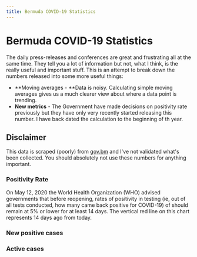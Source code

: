 ```yaml
---
title: Bermuda COVID-19 Statistics
---
```

<script src="https://code.highcharts.com/highcharts.js">
</script>
<script src="https://code.highcharts.com/modules/exporting.js">
</script>
<script src="https://code.highcharts.com/modules/export-data.js">
</script>
<script src="https://code.highcharts.com/modules/accessibility.js">
</script>
<script src="https://code.highcharts.com/modules/data.js">
</script>
# Bermuda COVID-19 Statistics

The daily press-releases and conferences are great and frustrating all at the same time. They tell you a lot of information but not, what I think, is the really useful and important stuff. This is an attempt to break down the numbers released into some more useful things:

* **Moving averages - **Data is noisy. Calculating simple moving averages gives us a much clearer view about where a data point is trending.
* **New metrics** - The Government have made decisions on positivity rate previously but they have only very recently started releasing this number. I have back dated the calculation to the beginning of th year.

## Disclaimer

This data is scraped (poorly) from [gov.bm](https://www.gov.bm) and I've not validated what's been collected. You should absolutely not use these numbers for anything important.

### Positivity Rate

<figure class="highcharts-figure">
    <div id="posRateContainer"></div>
</figure>
On May 12, 2020 the World Health Organization (WHO) advised governments that before reopening, rates of positivity in testing (ie, out of all tests conducted, how many came back positive for COVID-19) of should remain at 5% or lower for at least 14 days. The vertical red line on this chart represents 14 days ago from today.

### New positive cases

<figure class="highcharts-figure">
    <div id="newPositiveCasesContainer"></div>
</figure>

### Active cases

<figure class="highcharts-figure">
    <div id="activeCasesContainer"></div>
</figure>
<script>
var fortnightAgo = new Date(Date.now() - 12096e5);
posRateOptions = {
        chart: {
            type: 'spline'
        },
        title: {
            text: 'Bermuda COVID-19 Positivity Rate'
        },
        tooltip: {
            valueDecimals: 2,
            shared: true,
            split: false
        },
        subtitle: {
            text: "Daily and 14 day rolling average of Bermuda's COVID-19 positivity rates."
        },
        data: {
            csvURL: 'https://raw.githubusercontent.com/cj13579/bda-covid/main/csv/positivity_rate.csv',
        },
        xAxis: {
            plotLines: [{
                color: '#FF0000',
                width: 2,
                value: fortnightAgo
            }]
        }
    }
    newPositiveCasesOptions = {
        chart: {
            type: 'spline'
        },
        title: {
            text: 'Bermuda COVID-19 new positive cases'
        },
        tooltip: {
            valueDecimals: 0,
            shared: true,
            split: false
        },
    subtitle: {
        text: "Daily and 7 day rolling average of Bermuda's COVID-19 new positive cases."
    },
    data: {
        csvURL: 'https://raw.githubusercontent.com/cj13579/bda-covid/main/csv/positive_cases.csv',
    }
}
activeCasesOptions = {
    chart: {
        type: 'spline'
    },
    title: {
        text: 'Bermuda COVID-19 Active Cases'
    },
    tooltip: {
        valueDecimals: 0,
        shared: true,
        split: false
    },
    subtitle: {
        text: "Daily and 7 day rolling average of Bermuda's COVID-19 active COVID-19 cases."
    },
    data: {
        csvURL: 'https://raw.githubusercontent.com/cj13579/bda-covid/main/csv/active_cases.csv',
    }
}
Highcharts.chart('posRateContainer', posRateOptions);
Highcharts.chart('activeCasesContainer', activeCasesOptions);
Highcharts.chart('newPositiveCasesContainer', newPositiveCasesOptions);
</script>